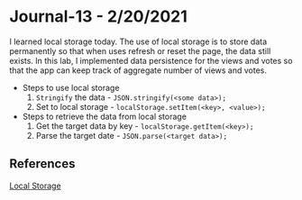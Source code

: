 # Journal-13 - 2/20/2021  

I learned local storage today. The use of local storage is to store data permanently so that when uses refresh or reset the page, the data still exists. In this lab, I implemented data persistence for the views and votes so that the app can keep track of aggregate number of views and votes. 

- Steps to use local storage  
  1. `Stringify` the data - `JSON.stringify(<some data>);`
  2. Set to local storage - `localStorage.setItem(<key>, <value>);` 
- Steps to retrieve the data from local storage 
  1. Get the target data by key - `localStorage.getItem(<key>);`
  2. Parse the target date - `JSON.parse(<target data>);`

## References 
[Local Storage](https://developer.mozilla.org/en-US/docs/Web/API/Window/localStorage)